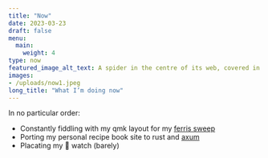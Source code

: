 ```yaml
---
title: "Now"
date: 2023-03-23
draft: false
menu:
  main:
    weight: 4
type: now
featured_image_alt_text: A spider in the centre of its web, covered in morning dew
images:
- /uploads/now1.jpeg
long_title: "What I’m doing now"
---
```

In no particular order:
- Constantly fiddling with my qmk layout for my [ferris sweep](https://shop.beekeeb.com/product/pre-soldered-ferris-sweep-low-profile-split-keyboard/)
- Porting my personal recipe book site to rust and [axum](https://github.com/tokio-rs/axum)
- Placating my  watch (barely)
